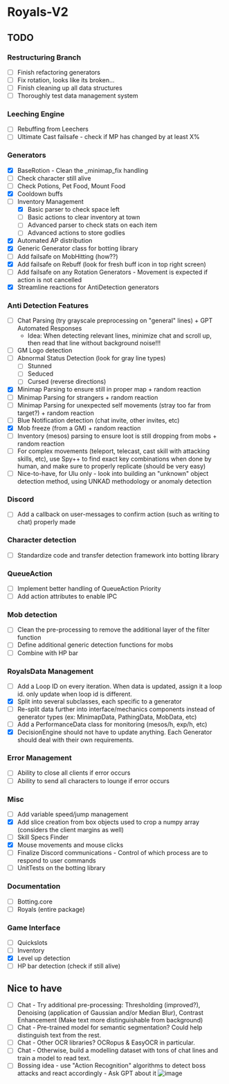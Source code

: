 # Royals-V2

## TODO

### Restructuring Branch
- [ ] Finish refactoring generators
- [ ] Fix rotation, looks like its broken...
- [ ] Finish cleaning up all data structures
- [ ] Thoroughly test data management system

### Leeching Engine
  - [ ] Rebuffing from Leechers
  - [ ] Ultimate Cast failsafe - check if MP has changed by at least X%
  
### Generators
  - [x] BaseRotion - Clean the _minimap_fix handling
  - [ ] Check character still alive
  - [ ] Check Potions, Pet Food, Mount Food
  - [x] Cooldown buffs
  - [ ] Inventory Management
    - [x] Basic parser to check space left
    - [ ] Basic actions to clear inventory at town
    - [ ] Advanced parser to check stats on each item
    - [ ] Advanced actions to store godlies
  - [x] Automated AP distribution
  - [x] Generic Generator class for botting library
  - [ ] Add failsafe on MobHitting (how??)
  - [x] Add failsafe on Rebuff (look for fresh buff icon in top right screen)
  - [ ] Add failsafe on any Rotation Generators - Movement is expected if action is not cancelled
  - [x] Streamline reactions for AntiDetection generators

### Anti Detection Features
  - [ ] Chat Parsing (try grayscale preprocessing on "general" lines) + GPT Automated Responses
    - Idea: When detecting relevant lines, minimize chat and scroll up, then read that line without background noise!!!
  - [ ] GM Logo detection
  - [ ] Abnormal Status Detection (look for gray line types)
    - [ ] Stunned
    - [ ] Seduced
    - [ ] Cursed (reverse directions)
  - [x] Minimap Parsing to ensure still in proper map + random reaction
  - [ ] Minimap Parsing for strangers + random reaction
  - [ ] Minimap Parsing for unexpected self movements (stray too far from target?) + random reaction
  - [ ] Blue Notification detection (chat invite, other invites, etc)
  - [x] Mob freeze (from a GM) + random reaction
  - [ ] Inventory (mesos) parsing to ensure loot is still dropping from mobs + random reaction
  - [ ] For complex movements (teleport, telecast, cast skill with attacking skills, etc), use Spy++ to find exact key combinations when done by human, and make sure to properly replicate (should be very easy)
  - [ ] Nice-to-have, for Ulu only - look into building an "unknown" object detection method, using UNKAD methodology or anomaly detection

### Discord
   - [ ] Add a callback on user-messages to confirm action (such as writing to chat) properly made

### Character detection
  - [ ] Standardize code and transfer detection framework into botting library
  
### QueueAction
  - [ ] Implement better handling of QueueAction Priority
  - [ ] Add action attributes to enable IPC
  
### Mob detection
  - [ ] Clean the pre-processing to remove the additional layer of the filter function
  - [ ] Define additional generic detection functions for mobs
  - [ ] Combine with HP bar
  
### RoyalsData Management
  - [ ] Add a Loop ID on every iteration. When data is updated, assign it a loop id. only update when loop id is different.
  - [x] Split into several subclasses, each specific to a generator
  - [ ] Re-split data further into interface/mechanics components instead of generator types (ex: MinimapData, PathingData, MobData, etc)
  - [ ] Add a PerformanceData class for monitoring (mesos/h, exp/h, etc)
  - [x] DecisionEngine should not have to update anything. Each Generator should deal with their own requirements.

### Error Management
  - [ ] Ability to close all clients if error occurs
  - [ ] Ability to send all characters to lounge if error occurs

### Misc
  - [ ] Add variable speed/jump management
  - [x] Add slice creation from box objects used to crop a numpy array (considers the client margins as well)
  - [ ] Skill Specs Finder
  - [x] Mouse movements and mouse clicks
  - [ ] Finalize Discord communications - Control of which process are to respond to user commands
  - [ ] UnitTests on the botting library

### Documentation
  - [ ] Botting.core
  - [ ] Royals (entire package)

### Game Interface
  - [ ] Quickslots
  - [ ] Inventory
  - [x] Level up detection
  - [ ] HP bar detection (check if still alive)

## Nice to have
  - [ ] Chat - Try additional pre-processing: Thresholding (improved?), Denoising (application of Gaussian and/or Median Blur), Contrast Enhancement (Make text more distinguishable from background)
  - [ ] Chat - Pre-trained model for semantic segmentation? Could help distinguish text from the rest.
  - [ ] Chat - Other OCR libraries? OCRopus & EasyOCR in particular.
  - [ ] Chat - Otherwise, build a modelling dataset with tons of chat lines and train a model to read text.
  - [ ] Bossing idea - use "Action Recognition" algorithms to detect boss attacks and react accordingly - Ask GPT about it
![image](https://github.com/FlawlessNa/Royals-V2/assets/106719178/c2620077-d36e-4a8d-b39b-f200a196cd2e)
